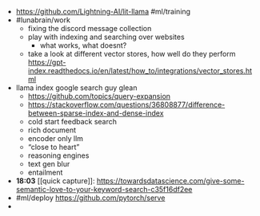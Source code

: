 - https://github.com/Lightning-AI/lit-llama #ml/training
- #lunabrain/work
	- fixing the discord message collection
	- play with indexing and searching over websites
		- what works, what doesnt?
	- take a look at different vector stores, how well do they perform https://gpt-index.readthedocs.io/en/latest/how_to/integrations/vector_stores.html
- llama index google search guy glean
	- https://github.com/topics/query-expansion
	- https://stackoverflow.com/questions/36808877/difference-between-sparse-index-and-dense-index
	- cold start feedback search
	- rich document
	- encoder only llm
	- “close to heart”
	- reasoning engines
	- text gen blur
	- entailment
- **18:03** [[quick capture]]:  https://towardsdatascience.com/give-some-semantic-love-to-your-keyword-search-c35f16df2ee
- #ml/deploy https://github.com/pytorch/serve
-